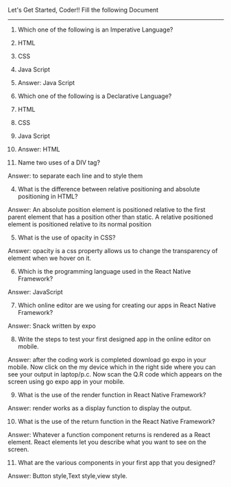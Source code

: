 Let's Get Started, Coder!!
Fill the following Document
__________________________________________________________________________

1. Which one of the following is an Imperative Language?

1.	HTML
2.	CSS
3.	Java Script

4.	Answer: 	Java Script



2. Which one of the following is a Declarative Language?

1.	HTML
2.	CSS
3.	Java Script

4.	Answer:           HTML



3. Name two uses of a DIV tag?

Answer:       to separate each line and  to style them








4. What is the difference between relative positioning and absolute positioning in HTML?

Answer: An absolute position element is positioned relative to the first parent element that has a position other than static. A relative positioned element is positioned relative to its normal position




5. What is the use of opacity in CSS?

Answer: opacity is a css property allows us to change the transparency of element when we hover on it.





6. Which is the programming language used in the React Native Framework?

Answer:  JavaScript



7. Which online editor are we using for creating our apps in React Native Framework?

Answer: Snack written by expo





8. Write the steps to test your first designed app in the online editor on mobile.

Answer: after the coding work is completed download go expo in your mobile.
Now click on the my device which in the right side where you can see your output in laptop/p.c.
Now scan the Q.R code which appears on the screen using go expo app in your mobile.







9. What is the use of the render function in React Native Framework?

Answer:  render works as a display function to display the output.






10. What is the use of the return function in the React Native Framework?

Answer: Whatever a function component returns is rendered as a React element. React elements let you describe what you want to see on the screen.






11. What are the various components in your first app that you designed?

Answer: Button style,Text style,view style.
